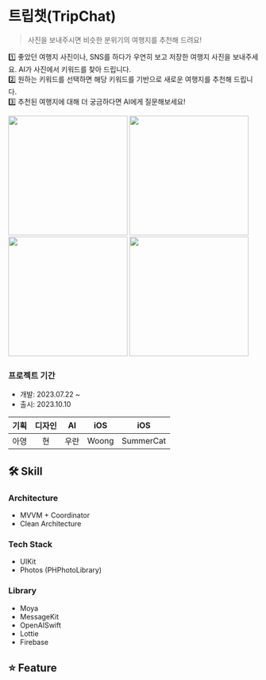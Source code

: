 # 트립챗(TripChat)
> 사진을 보내주시면 비슷한 분위기의 여행지를 추천해 드려요!

1️⃣ 좋았던 여행지 사진이나, SNS를 하다가 우연히 보고 저장한 여행지 사진을 보내주세요. AI가 사진에서 키워드를 찾아 드립니다. </br>
2️⃣ 원하는 키워드를 선택하면 해당 키워드를 기반으로 새로운 여행지를 추천해 드립니다. </br>
3️⃣ 추천된 여행지에 대해 더 궁금하다면 AI에게 질문해보세요! </br>

<img src="https://github.com/Team-TravelGenie/TripChat/assets/98260324/0c49344a-cce6-4b77-81aa-cbfbadb4d8ed" width = 240>
<img src="https://github.com/Team-TravelGenie/TripChat/assets/98260324/b044939a-de17-4d66-a61c-94420d2345b8" width = 240>
<img src="https://github.com/Team-TravelGenie/TripChat/assets/98260324/db9cac80-100f-417c-b62c-6b892454f5ca" width = 240>
<img src="https://github.com/Team-TravelGenie/TripChat/assets/98260324/65f942af-4008-42e0-a4c2-d72a38f5ecb9" width = 240>

### 프로젝트 기간
- 개발: 2023.07.22 ~
- 출시: 2023.10.10

| 기획 | 디자인 | AI | iOS | iOS |
|:-:|:-:|:-:|:-:|:-:|
| 아영 | 현 | 우란 | Woong | SummerCat |

## 🛠️ Skill
<!--배지로 변경 가능한 것은 배지로 변경!-->

### Architecture
- MVVM + Coordinator
- Clean Architecture

### Tech Stack
- UIKit
- Photos (PHPhotoLibrary)

### Library
- Moya
- MessageKit
- OpenAISwift
- Lottie
- Firebase

## ⭐️ Feature

